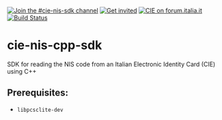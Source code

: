 [![Join the #cie-nis-sdk channel](https://img.shields.io/badge/Slack%20channel-%23cie--nis--sdk-blue.svg?logo=slack)](https://developersitalia.slack.com/messages/C7E7QGT3J)
[![Get invited](https://slack.developers.italia.it/badge.svg)](https://slack.developers.italia.it/)
[![CIE on forum.italia.it](https://img.shields.io/badge/Forum-CIE-blue.svg)](https://forum.italia.it/c/cie) [![Build Status](https://travis-ci.org/italia/cie-nis-cpp-sdk.svg?branch=master)](https://travis-ci.org/italia/cie-nis-cpp-sdk)

# cie-nis-cpp-sdk 
SDK for reading the NIS code from an Italian Electronic Identity Card (CIE) using C++

## Prerequisites:

* `libpcsclite-dev`
